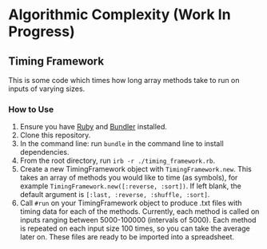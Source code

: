 # Algorithmic Complexity (Work In Progress)

## Timing Framework

This is some code which times how long array methods take to run on inputs of varying sizes.

### How to Use

1. Ensure you have [Ruby](https://www.ruby-lang.org/en/documentation/installation/) and [Bundler](https://bundler.io/) installed.
2. Clone this repository.
3. In the command line: run `bundle` in the command line to install dependencies.
4. From the root directory, run `irb -r ./timing_framework.rb`.
5. Create a new TimingFramework object with `TimingFramework.new`. This takes an array of methods you would like to time (as symbols), for example `TimingFramework.new([:reverse, :sort])`. If left blank, the default argument is `[:last, :reverse, :shuffle, :sort]`.
6. Call `#run` on your TimingFramework object to produce .txt files with timing data for each of the methods. Currently, each method is called on inputs ranging between 5000-100000 (intervals of 5000). Each method is repeated on each input size 100 times, so you can take the average later on. These files are ready to be imported into a spreadsheet.

